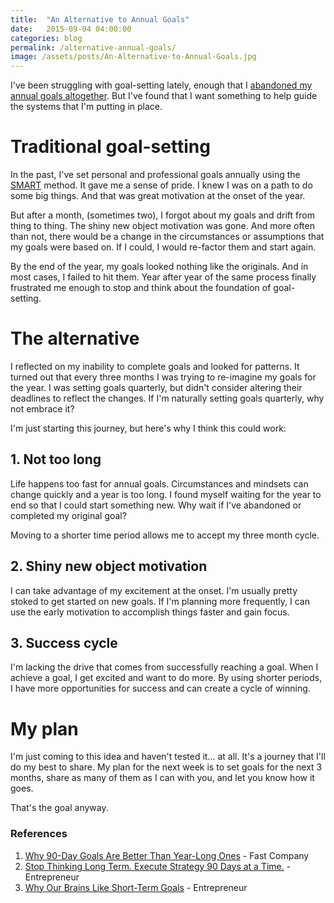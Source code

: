 ```yaml
---
title:  "An Alternative to Annual Goals"
date:   2015-09-04 04:00:00
categories: blog
permalink: /alternative-annual-goals/
image: /assets/posts/An-Alternative-to-Annual-Goals.jpg
---
```

I've been struggling with goal-setting lately, enough that I [abandoned my annual goals altogether][FromGoalstoGuides]. But I've found that I want something to help guide the systems that I'm putting in place.
<!--more-->

# Traditional goal-setting

In the past, I've set personal and professional goals annually using the [SMART][SMARTGoals] method. It gave me a sense of pride. I knew I was on a path to do some big things. And that was great motivation at the onset of the year.

But after a month, (sometimes two), I forgot about my goals and drift from thing to thing. The shiny new object motivation was gone. And more often than not, there would be a change in the circumstances or assumptions that my goals were based on. If I could, I would re-factor them and start again.

By the end of the year, my goals looked nothing like the originals. And in most cases, I failed to hit them. Year after year of the same process finally frustrated me enough to stop and think about the foundation of goal-setting.

# The alternative

I reflected on my inability to complete goals and looked for patterns. It turned out that every three months I was trying to re-imagine my goals for the year. I was setting goals quarterly, but didn't consider altering their deadlines to reflect the changes. If I'm naturally setting goals quarterly, why not embrace it?

I'm just starting this journey, but here's why I think this could work:

## 1. Not too long

Life happens too fast for annual goals. Circumstances and mindsets can change quickly and a year is too long. I found myself waiting for the year to end so that I could start something new. Why wait if I've abandoned or completed my original goal?

Moving to a shorter time period allows me to accept my three month cycle.

## 2. Shiny new object motivation

I can take advantage of my excitement at the onset. I'm usually pretty stoked to get started on new goals. If I'm planning more frequently, I can use the early motivation to accomplish things faster and gain focus.

## 3. Success cycle

I'm lacking the drive that comes from successfully reaching a goal. When I achieve a goal, I get excited and want to do more. By using shorter periods, I have more opportunities for success and can create a cycle of winning.

# My plan

I'm just coming to this idea and haven't tested it... at all. It's a journey that I'll do my best to share. My plan for the next week is to set goals for the next 3 months, share as many of them as I can with you, and let you know how it goes.

That's the goal anyway.

### References

1. [Why 90-Day Goals Are Better Than Year-Long Ones](http://www.fastcompany.com/3040289/why-90-day-goals-are-better-than-year-long-ones) - Fast Company
2. [Stop Thinking Long Term. Execute Strategy 90 Days at a Time.](http://www.entrepreneur.com/article/241639) - Entrepreneur
3. [Why Our Brains Like Short-Term Goals](http://www.entrepreneur.com/article/225356) - Entrepreneur

[SMARTGoals]: https://en.wikipedia.org/wiki/SMART_criteria
[FromGoalstoGuides]: http://joebuhlig.com/from-goals-to-guides/
